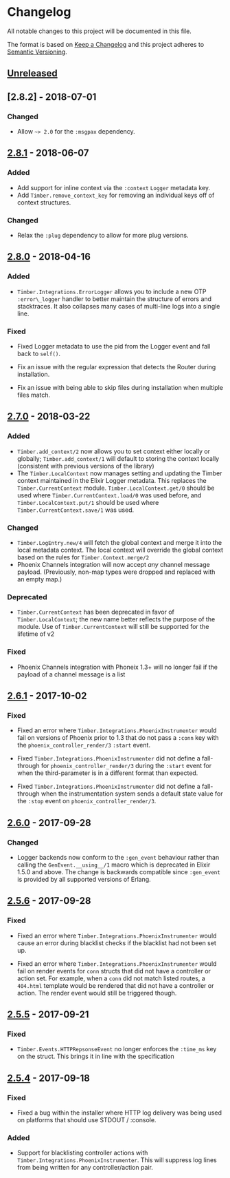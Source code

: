 # Changelog

All notable changes to this project will be documented in this file.

The format is based on [Keep a Changelog](http://keepachangelog.com/en/1.0.0/)
and this project adheres to [Semantic Versioning](http://semver.org/spec/v2.0.0.html).

## [Unreleased]

## [2.8.2] - 2018-07-01

### Changed

  - Allow `~> 2.0` for the `:msgpax` dependency.

## [2.8.1] - 2018-06-07

### Added

  - Add support for inline context via the `:context` `Logger` metadata key.
  - Add `Timber.remove_context_key` for removing an individual keys off of context structures.

### Changed

  - Relax the `:plug` dependency to allow for more plug versions.

## [2.8.0] - 2018-04-16

### Added

  - `Timber.Integrations.ErrorLogger` allows you to include a new OTP
    `:error\_logger` handler to better maintain the structure of errors and
    stacktraces. It also collapses many cases of multi-line logs into a single
    line.

### Fixed

  - Fixed Logger metadata to use the pid from the Logger event and fall back
    to `self()`.

  - Fix an issue with the regular expression that detects the Router during
    installation.

  - Fix an issue with being able to skip files during installation when multiple
    files match.

## [2.7.0] - 2018-03-22

### Added

  - `Timber.add_context/2` now allows you to set context either locally or globally;
    `Timber.add_context/1` will default to storing the context locally (consistent
    with previous versions of the library)
  - The `Timber.LocalContext` now manages setting and updating the Timber context
    maintained in the Elixir Logger metadata. This replaces the `Timber.CurrentContext`
    module. `Timber.LocalContext.get/0` should be used where
    `Timber.CurrentContext.load/0` was used before, and `Timber.LocalContext.put/1`
    should be used where `Timber.CurrentContext.save/1` was used.

### Changed

  - `Timber.LogEntry.new/4` will fetch the global context and merge it into the
    local metadata context. The local context will override the global context
    based on the rules for `Timber.Context.merge/2`
  - Phoenix Channels integration will now accept _any_ channel message payload.
    (Previously, non-map types were dropped and replaced with an empty map.)

### Deprecated

  - `Timber.CurrentContext` has been deprecated in favor of `Timber.LocalContext`;
    the new name better reflects the purpose of the module. Use of
    `Timber.CurrentContext` will still be supported for the lifetime of v2

### Fixed

  - Phoenix Channels integration with Phoneix 1.3+ will no longer fail if the
    payload of a channel message is a list

## [2.6.1] - 2017-10-02

### Fixed

  - Fixed an error where `Timber.Integrations.PhoenixInstrumenter` would fail
    on versions of Phoenix prior to 1.3 that do not pass a `:conn` key with the
    `phoenix_controller_render/3` `:start` event.

  - Fixed `Timber.Integrations.PhoenixInstrumenter` did not define a
    fall-through for `phoenix_controller_render/3` during the `:start` event for
    when the third-parameter is in a different format than expected.

  - Fixed `Timber.Integrations.PhoenixInstrumenter` did not define a
    fall-through when the instrumentation system sends a default state value for
    the `:stop` event on `phoenix_controller_render/3`.

## [2.6.0] - 2017-09-28

### Changed

  - Logger backends now conform to the `:gen_event` behaviour rather than calling
    the `GenEvent.__using__/1` macro which is deprecated in Elixir 1.5.0 and
    above. The change is backwards compatible since `:gen_event` is provided by
    all supported versions of Erlang.

## [2.5.6] - 2017-09-28

### Fixed

  - Fixed an error where `Timber.Integrations.PhoenixInstrumenter` would cause
    an error during blacklist checks if the blacklist had not been set up.

  - Fixed an error where `Timber.Integrations.PhoenixInstrumenter` would fail on render
    events for `conn` structs that did not have a controller or action set. For
    example, when a `conn` did not match listed routes, a `404.html` template
    would be rendered that did not have a controller or action. The render event
    would still be triggered though.

## [2.5.5] - 2017-09-21

### Fixed

  - `Timber.Events.HTTPRepsonseEvent` no longer enforces the `:time_ms` key on
    the struct. This brings it in line with the specification

## [2.5.4] - 2017-09-18

### Fixed

  - Fixed a bug within the installer where HTTP log delivery was being used on platforms that
    should use STDOUT / :console.

### Added

  - Support for blacklisting controller actions with
    `Timber.Integrations.PhoenixInstrumenter`. This will suppress log lines
    from being written for any controller/action pair.

[Unreleased]: https://github.com/timberio/timber-elixir/compare/v2.8.1...HEAD
[2.8.1]: https://github.com/timberio/timber-elixir/compare/v2.8.0...v2.8.1
[2.8.0]: https://github.com/timberio/timber-elixir/compare/v2.7.0...v2.8.0
[2.7.0]: https://github.com/timberio/timber-elixir/compare/v2.6.1...v2.7.0
[2.6.1]: https://github.com/timberio/timber-elixir/compare/v2.6.0...v2.6.1
[2.6.0]: https://github.com/timberio/timber-elixir/compare/v2.5.6...v2.6.0
[2.5.6]: https://github.com/timberio/timber-elixir/compare/v2.5.5...v2.5.6
[2.5.5]: https://github.com/timberio/timber-elixir/compare/v2.5.4...v2.5.5
[2.5.4]: https://github.com/timberio/timber-elixir/compare/v2.5.3...v2.5.4
